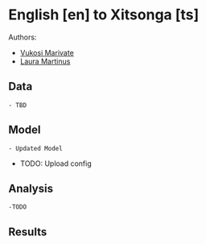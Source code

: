 # English [en] to Xitsonga [ts]

Authors: 
* [Vukosi Marivate](https://github.com/vukosim)
* [Laura Martinus](https://github.com/lauramartinus)

## Data
	- TBD

## Model

	- Updated Model
  - TODO: Upload config

## Analysis

	-TODO

## Results

